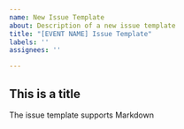 ```yaml
---
name: New Issue Template
about: Description of a new issue template
title: "[EVENT NAME] Issue Template"
labels: ''
assignees: ''

---
```


## This is a title
The issue template supports Markdown
